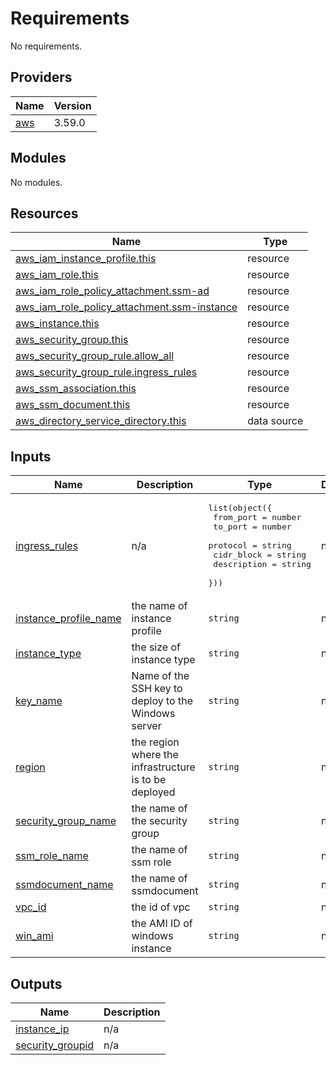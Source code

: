 # Requirements

No requirements.

## Providers

| Name | Version |
|------|---------|
| <a name="provider_aws"></a> [aws](#provider\_aws) | 3.59.0 |

## Modules

No modules.

## Resources

| Name | Type |
|------|------|
| [aws_iam_instance_profile.this](https://registry.terraform.io/providers/hashicorp/aws/latest/docs/resources/iam_instance_profile) | resource |
| [aws_iam_role.this](https://registry.terraform.io/providers/hashicorp/aws/latest/docs/resources/iam_role) | resource |
| [aws_iam_role_policy_attachment.ssm-ad](https://registry.terraform.io/providers/hashicorp/aws/latest/docs/resources/iam_role_policy_attachment) | resource |
| [aws_iam_role_policy_attachment.ssm-instance](https://registry.terraform.io/providers/hashicorp/aws/latest/docs/resources/iam_role_policy_attachment) | resource |
| [aws_instance.this](https://registry.terraform.io/providers/hashicorp/aws/latest/docs/resources/instance) | resource |
| [aws_security_group.this](https://registry.terraform.io/providers/hashicorp/aws/latest/docs/resources/security_group) | resource |
| [aws_security_group_rule.allow_all](https://registry.terraform.io/providers/hashicorp/aws/latest/docs/resources/security_group_rule) | resource |
| [aws_security_group_rule.ingress_rules](https://registry.terraform.io/providers/hashicorp/aws/latest/docs/resources/security_group_rule) | resource |
| [aws_ssm_association.this](https://registry.terraform.io/providers/hashicorp/aws/latest/docs/resources/ssm_association) | resource |
| [aws_ssm_document.this](https://registry.terraform.io/providers/hashicorp/aws/latest/docs/resources/ssm_document) | resource |
| [aws_directory_service_directory.this](https://registry.terraform.io/providers/hashicorp/aws/latest/docs/data-sources/directory_service_directory) | data source |

## Inputs

| Name | Description | Type | Default | Required |
|------|-------------|------|---------|:--------:|
| <a name="input_ingress_rules"></a> [ingress\_rules](#input\_ingress\_rules) | n/a | <pre>list(object({<br>  from_port    = number<br>  to_port      = number<br>  protocol     = string<br>  cidr_block   = string<br>  description  = string<br>    }))</pre> | n/a | yes |
| <a name="input_instance_profile_name"></a> [instance\_profile\_name](#input\_instance\_profile\_name) | the name of instance profile | `string` | n/a | yes |
| <a name="input_instance_type"></a> [instance\_type](#input\_instance\_type) | the  size of instance type | `string` | n/a | yes |
| <a name="input_key_name"></a> [key\_name](#input\_key\_name) | Name of the SSH key to deploy to the Windows server | `string` | n/a | yes |
| <a name="input_region"></a> [region](#input\_region) | the region  where the infrastructure is to be deployed | `string` | n/a | yes |
| <a name="input_security_group_name"></a> [security\_group\_name](#input\_security\_group\_name) | the name of the security group | `string` | n/a | yes |
| <a name="input_ssm_role_name"></a> [ssm\_role\_name](#input\_ssm\_role\_name) | the name of ssm role | `string` | n/a | yes |
| <a name="input_ssmdocument_name"></a> [ssmdocument\_name](#input\_ssmdocument\_name) | the name of ssmdocument | `string` | n/a | yes |
| <a name="input_vpc_id"></a> [vpc\_id](#input\_vpc\_id) | the id of vpc | `string` | n/a | yes |
| <a name="input_win_ami"></a> [win\_ami](#input\_win\_ami) | the AMI ID of windows instance | `string` | n/a | yes |

## Outputs

| Name | Description |
|------|-------------|
| <a name="output_instance_ip"></a> [instance\_ip](#output\_instance\_ip) | n/a |
| <a name="output_security_groupid"></a> [security\_groupid](#output\_security\_groupid) | n/a |
                                                                                                                                                                                                                                                                                                                                                                                                               
